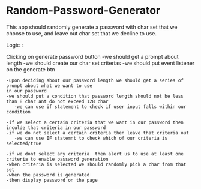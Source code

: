 # Random-Password-Generator

This app should randomly generate a password with char set that we choose to use,
and leave out char set that we decline to use.

Logic :

   Clicking on generate password button
    -we should get a prompt about length
      -we should create our char set criterias
      -we should put  event listener on the generate btn
      
    -upon deciding about our password length we should get a series of prompt about what we want to use 
    in our password
    -we should put a condition that password length should not be less than 8 char ant do not exceed 128 char
       -we can use if statement to check if user input falls within our condition
       
    -if we select a certain criteria that we want in our password then inculde that criteria in our password
    -if we do not select a certain criteria then leave that criteria out
       -we can use IF statemnt to check which of our criteria is selected/true
       
    -if we dont select any criteria  then alert us to use at least one criteria to enable password generation
    -when criteria is selected we should randomly pick a char from that set
    -when the password is generated 
    -then display password on the page
